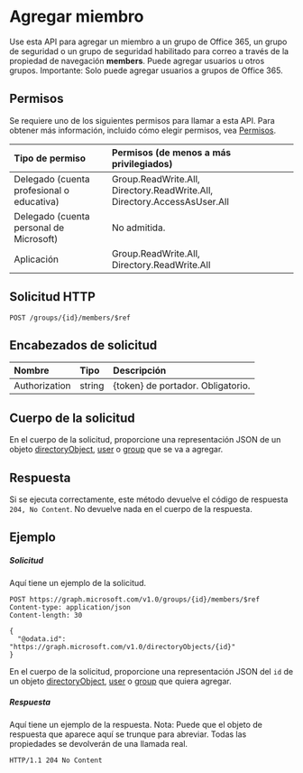 # <a name="add-member"></a>Agregar miembro

Use esta API para agregar un miembro a un grupo de Office 365, un grupo de seguridad o un grupo de seguridad habilitado para correo a través de la propiedad de navegación **members**. Puede agregar usuarios u otros grupos. Importante: Solo puede agregar usuarios a grupos de Office 365.

## <a name="permissions"></a>Permisos
Se requiere uno de los siguientes permisos para llamar a esta API. Para obtener más información, incluido cómo elegir permisos, vea [Permisos](../../../concepts/permissions_reference.md).


|Tipo de permiso      | Permisos (de menos a más privilegiados)              | 
|:--------------------|:---------------------------------------------------------| 
|Delegado (cuenta profesional o educativa) | Group.ReadWrite.All, Directory.ReadWrite.All, Directory.AccessAsUser.All    | 
|Delegado (cuenta personal de Microsoft) | No admitida.    | 
|Aplicación | Group.ReadWrite.All, Directory.ReadWrite.All | 

## <a name="http-request"></a>Solicitud HTTP
<!-- { "blockType": "ignored" } -->
```http
POST /groups/{id}/members/$ref
```
## <a name="request-headers"></a>Encabezados de solicitud
| Nombre       | Tipo | Descripción|
|:---------------|:--------|:----------|
| Authorization  | string  | {token} de portador. Obligatorio. |

## <a name="request-body"></a>Cuerpo de la solicitud
En el cuerpo de la solicitud, proporcione una representación JSON de un objeto [directoryObject](../resources/directoryobject.md), [user](../resources/user.md) o [group](../resources/group.md) que se va a agregar.

## <a name="response"></a>Respuesta

Si se ejecuta correctamente, este método devuelve el código de respuesta `204, No Content`. No devuelve nada en el cuerpo de la respuesta.

## <a name="example"></a>Ejemplo
##### <a name="request"></a>Solicitud
Aquí tiene un ejemplo de la solicitud.
<!-- {
  "blockType": "request",
  "name": "create_directoryobject_from_group"
}-->
```http
POST https://graph.microsoft.com/v1.0/groups/{id}/members/$ref
Content-type: application/json
Content-length: 30

{
  "@odata.id": "https://graph.microsoft.com/v1.0/directoryObjects/{id}"
}
```
En el cuerpo de la solicitud, proporcione una representación JSON del `id` de un objeto [directoryObject](../resources/directoryobject.md), [user](../resources/user.md) o [group](../resources/group.md) que quiera agregar.
##### <a name="response"></a>Respuesta
Aquí tiene un ejemplo de la respuesta. Nota: Puede que el objeto de respuesta que aparece aquí se trunque para abreviar. Todas las propiedades se devolverán de una llamada real.
<!-- {
  "blockType": "response",
  "truncated": true,
  "@odata.type": "microsoft.graph.directoryObject"
} -->
```http
HTTP/1.1 204 No Content
```

<!-- uuid: 8fcb5dbc-d5aa-4681-8e31-b001d5168d79
2015-10-25 14:57:30 UTC -->
<!-- {
  "type": "#page.annotation",
  "description": "Create member",
  "keywords": "",
  "section": "documentation",
  "tocPath": ""
}-->